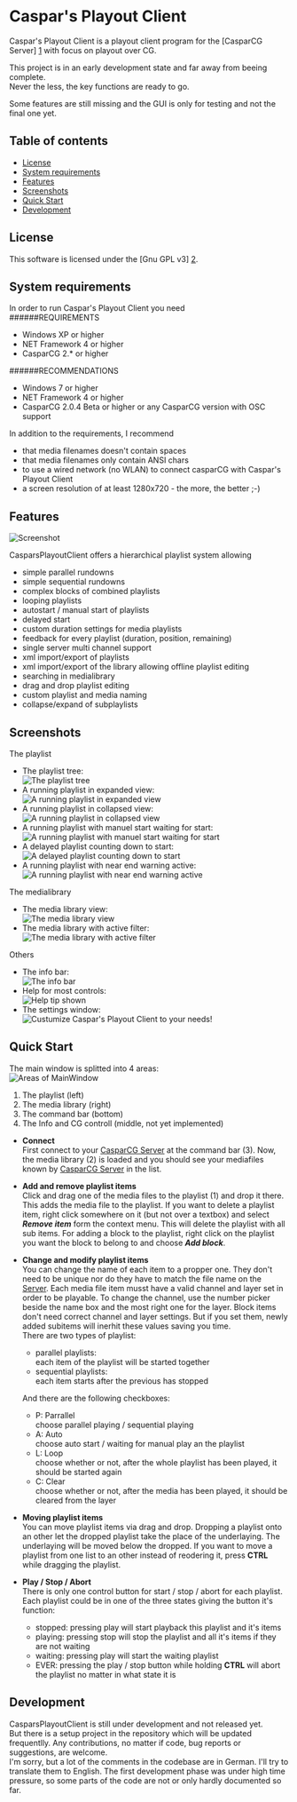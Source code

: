 Caspar's Playout Client
=======================

Caspar's Playout Client is a playout client program for the [CasparCG Server] [1] with focus on playout over CG.

This project is in an early development state and far away from beeing complete.  
Never the less, the key functions are ready to go.  

Some features are still missing and the GUI is only for testing and not the final one yet.

Table of contents
-----------------

* [License](#license)
* [System requirements](#system-requirements)
* [Features](#features)
* [Screenshots](#screenshots)
* [Quick Start](#quick-start)
* [Development](#development)



License
-------

This software is licensed under the [Gnu GPL v3] [2].


System requirements
--------------------

In order to run Caspar's Playout Client you need  
######REQUIREMENTS
* Windows XP or higher
* NET Framework 4 or higher
* CasparCG 2.* or higher  
   

######RECOMMENDATIONS
* Windows 7 or higher
* NET Framework 4 or higher
* CasparCG 2.0.4 Beta or higher or any CasparCG version with OSC support  
   

In addition to the requirements, I recommend
* that media filenames doesn't contain spaces
* that media filenames only contain ANSI chars
* to use a wired network (no WLAN) to connect casparCG with Caspar's Playout Client
* a screen resolution of at least 1280x720 - the more, the better ;-)
  

Features
--------

![Screenshot](/screenshots/cpc_MainWindow_playing.jpg "CasparsPlayoutClient mainwindow")

CasparsPlayoutClient offers a hierarchical playlist system allowing 
* simple parallel rundowns
* simple sequential rundowns
* complex blocks of combined playlists
* looping playlists
* autostart / manual start of playlists
* delayed start
* custom duration settings for media playlists
* feedback for every playlist (duration, position, remaining)
* single server multi channel support
* xml import/export of playlists
* xml import/export of the library allowing offline playlist editing
* searching in medialibrary
* drag and drop playlist editing
* custom playlist and media naming
* collapse/expand of subplaylists


Screenshots
-----------

The playlist

* The playlist tree:  
  ![The playlist tree](/screenshots/cpc_playlist.jpg "The playlist tree")
* A running playlist in expanded view:  
  ![A running playlist in expanded view](/screenshots/cpc_playlist_all_playing.jpg "A running playlist in expanded view")
* A running playlist in collapsed view:  
  ![A running playlist in collapsed view](/screenshots/cpc_playlist_all_playing_collapsed.jpg "A running playlist in collapsed view")
* A running playlist with manuel start waiting for start:  
  ![A running playlist with manuel start waiting for start](/screenshots/cpc_playlist_waiting.jpg "A running playlist with manuel start waiting for start")
* A delayed playlist counting down to start:  
  ![A delayed playlist counting down to start](/screenshots/cpc_playlist_delayed.jpg "A delayed playlist counting down to start")
* A running playlist with near end warning active:  
  ![A running playlist with near end warning active](/screenshots/cpc_playlist_nearEndWarn.jpg "A running playlist with near end warning active")


The medialibrary

* The media library view:  
  ![The media library view](/screenshots/cpc_medialib.jpg "The media library view")
* The media library with active filter:  
  ![The media library with active filter](/screenshots/cpc_medialib_filter.jpg "The media library with active filter")


Others
* The info bar:  
  ![The info bar](/screenshots/cpc_infoBar.jpg "The info bar")
* Help for most controls:  
  ![Help tip shown](/screenshots/cpc_tooltip.jpg "Help tip shown")
* The settings window:  
  ![Custumize Caspar's Playout Client to your needs!](/screenshots/cpc_Settings.jpg "TCustumize Caspar's Playout Client to your needs!")

Quick Start
-----------

The main window is splitted into 4 areas:  
![Areas of MainWindow](/screenshots/cpc_MainWindow.jpg "CasparsPlayoutClient: 4 areas of MainWindow")  
1. The playlist (left)  
2. The media library (right)  
3. The command bar (bottom)  
4. The Info and CG controll (middle, not yet implemented)  

* **Connect**  
	First connect to your [CasparCG Server][1] at the command bar (3).
	Now, the media library (2) is loaded and you should see your mediafiles known by [CasparCG Server][1] in the list.

* **Add and remove playlist items**  
	Click and drag one of the media files to the playlist (1) and drop it there. This adds the media file to the playlist.
	If you want to delete a playlist item, right click somewhere on it (but not over a textbox) and select ***Remove item*** form the context menu. This will delete the playlist with all sub items.
	For adding a block to the playlist, right click on the playlist you want the block to belong to and choose ***Add block***.
 
* **Change and modify playlist items**  
	You can change the name of each item to a propper one. They don't need to be unique nor do they have to match the file name on the [Server][1].
	Each media file item musst have a valid channel and layer set in order to be playable. To change the channel, use the number picker beside the name box and the most right one for the layer.
	Block items don't need correct channel and layer settings. But if you set them, newly added subitems will inerhit these values saving you time.  
	There are two types of playlist:
	* parallel playlists:  
		each item of the playlist will be started together
	* sequential playlists:  
		each item starts after the previous has stopped  

	And there are the following checkboxes:
	* P: Parrallel  
	 	choose parallel playing / sequential playing
	* A: Auto  
	 	choose auto start / waiting for manual play an the playlist
	* L: Loop  
	 	choose whether or not, after the whole playlist has been played, it should be started again  
	* C: Clear  
	 	choose whether or not, after the media has been played, it should be cleared from the layer 

* **Moving playlist items**  
	You can move playlist items via drag and drop. Dropping a playlist onto an other let the dropped playlist take the place of the underlaying.
	The underlaying will be moved below the dropped.
	If you want to move a playlist from one list to an other instead of reodering it, press **CTRL** while dragging the playlist.
 
* **Play / Stop / Abort**  
	There is only one control button for start / stop / abort for each playlist.
	Each playlist could be in one of the three states giving the button it's function:
	* stopped:
		pressing play will start playback this playlist and it's items
	* playing:
		pressing stop will stop the playlist and all it's items if they are not waiting
	* waiting:
		pressing play will start the waiting playlist
	* EVER:
		pressing the play / stop button while holding **CTRL** will abort the playlist no matter in what state it is


Development
-----------

CasparsPlayoutClient is still under development and not released yet.  
But there is a setup project in the repository which will be updated frequentlly.
Any contributions, no matter if code, bug reports or suggestions, are welcome.  
I'm sorry, but a lot of the comments in the codebase are in German. I'll try to translate them to English. 
The first development phase was under high time pressure, so some parts of the code are not or only hardly documented so far.

[1]: https://github.com/CasparCG/Server "CasparCG Server"
[2]: http://www.gnu.org/licenses/gpl-3.0-standalone.html "Gnu General Public License Version 3"
